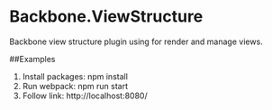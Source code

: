 # Backbone.ViewStructure
Backbone view structure plugin using for render and manage views.

##Examples
1. Install packages: npm install
2. Run webpack: npm run start
3. Follow link: http://localhost:8080/